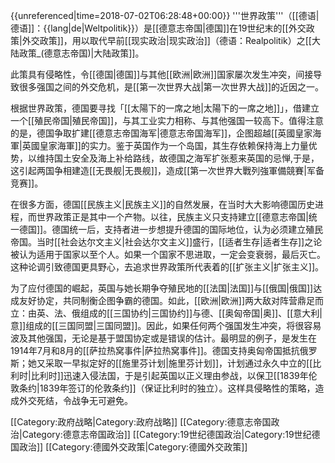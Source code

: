 {{unreferenced|time=2018-07-02T06:28:48+00:00}}
'''世界政策'''（[[德语|德语]]：{{lang|de|Weltpolitik}}）是[[德意志帝国|德国]]在19世纪末的[[外交政策|外交政策]]，用以取代早前[[现实政治|现实政治]]（德语：Realpolitik）之[[大陆政策_(德意志帝国)|大陆政策]]。

此策具有侵略性，令[[德国|德国]]与其他[[欧洲|欧洲]]国家屡次发生冲突，间接导致很多强国之间的外交危机，是[[第一次世界大战|第一次世界大战]]的近因之一。

根据世界政策，德国要寻找「[[太陽下的一席之地|太陽下的一席之地]]」，借建立一个[[殖民帝国|殖民帝国]]，与其工业实力相称、与其他强国一较高下。值得注意的是，德国争取扩建[[德意志帝国海军|德意志帝国海军]]，企图超越[[英國皇家海軍|英國皇家海軍]]的实力。鉴于英国作为一个岛国，其生存依赖保持海上力量优势，以维持国土安全及海上补给路线，故德国之海军扩张惹来英国的忌惮,于是，这引起两国争相建造[[无畏舰|无畏舰]]，造成[[第一次世界大戰列強軍備競賽|军备竞赛]]。

在很多方面，德国[[民族主义|民族主义]]的自然发展，在当时大大影响德国历史进程，而世界政策正是其中一个产物。以往，民族主义只支持建立[[德意志帝国|统一德国]]。德国统一后，支持者进一步想提升德国的国际地位，认为必须建立殖民帝国。当时[[社会达尔文主义|社会达尔文主义]]盛行，[[适者生存|适者生存]]之论被认为适用于国家以至个人。如果一个国家不思进取，一定会变衰弱，最后灭亡。这种论调引致德国更具野心，去追求世界政策所代表着的[[扩张主义|扩张主义]]。

为了应付德国的崛起，英国与她长期争夺殖民地的[[法国|法国]]与[[俄国|俄国]]达成友好协定，共同制衡企图争霸的德国。如此，[[欧洲|欧洲]]两大敌对阵营鼎足而立：由英、法、俄组成的[[三国协约|三国协约]]与德、[[奥匈帝国|奥]]、[[意大利|意]]组成的[[三国同盟|三国同盟]]。因此，如果任何两个强国发生冲突，将很容易波及其他强国，无论是基于盟国协定或是错误的估计。最明显的例子，是发生在1914年7月和8月的[[萨拉热窝事件|萨拉热窝事件]]。德国支持奥匈帝国抵抗俄罗斯；她又采取一早拟定好的[[施里芬计划|施里芬计划]]，计划通过永久中立的[[比利时|比利时]]迅速入侵法国，于是引起英国以正义理由参战，以保卫[[1839年伦敦条约|1839年签订的伦敦条约]]（保证比利时的独立）。这样具侵略性的策略，造成外交死结，令战争无可避免。

[[Category:政府战略|Category:政府战略]]
[[Category:德意志帝国政治|Category:德意志帝国政治]]
[[Category:19世纪德国政治|Category:19世纪德国政治]]
[[Category:德國外交政策|Category:德國外交政策]]